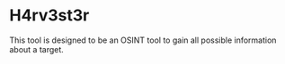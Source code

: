 # H4rv3st3r

This tool is designed to be an OSINT tool to gain all possible information about a target.